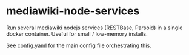 # mediawiki-node-services
Run several mediawiki nodejs services (RESTBase, Parsoid) in a single docker
container. Useful for small / low-memory installs.

See [config.yaml](config.yaml) for the main config file
orchestrating this.
